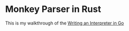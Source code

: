 # Monkey Parser in Rust

This is my walkthrough of the [Writing an Interpreter in Go](https://interpreterbook.com/)
